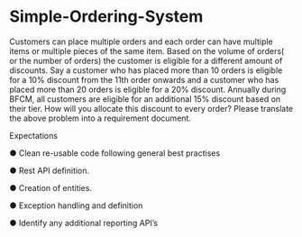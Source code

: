 # Simple-Ordering-System

Customers can place multiple orders and each order can have multiple items or multiple pieces
of the same item. Based on the volume of orders( or the number of orders) the customer is
eligible for a different amount of discounts.
Say a customer who has placed more than 10 orders is eligible for a 10% discount from the 11th
order onwards and a customer who has placed more than 20 orders is eligible for a 20%
discount.
Annually during BFCM, all customers are eligible for an additional 15% discount based on their
tier. How will you allocate this discount to every order?
Please translate the above problem into a requirement document.

Expectations

● Clean re-usable code following general best practises

● Rest API definition.

● Creation of entities.

● Exception handling and definition

● Identify any additional reporting API’s
